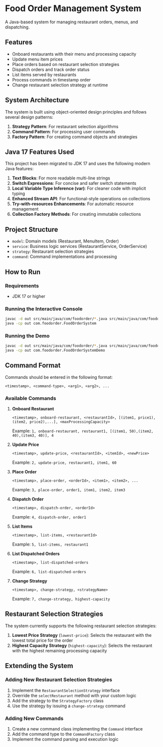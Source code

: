 # Food Order Management System

A Java-based system for managing restaurant orders, menus, and dispatching.

## Features

- Onboard restaurants with their menu and processing capacity
- Update menu item prices
- Place orders based on restaurant selection strategies
- Dispatch orders and track order status
- List items served by restaurants
- Process commands in timestamp order
- Change restaurant selection strategy at runtime

## System Architecture

The system is built using object-oriented design principles and follows several design patterns:

1. **Strategy Pattern**: For restaurant selection algorithms
2. **Command Pattern**: For processing user commands
3. **Factory Pattern**: For creating command objects and strategies

## Java 17 Features Used

This project has been migrated to JDK 17 and uses the following modern Java features:

1. **Text Blocks**: For more readable multi-line strings
2. **Switch Expressions**: For concise and safer switch statements
3. **Local Variable Type Inference (var)**: For cleaner code with implicit typing
4. **Enhanced Stream API**: For functional-style operations on collections
5. **Try-with-resources Enhancements**: For automatic resource management
6. **Collection Factory Methods**: For creating immutable collections

## Project Structure

- `model`: Domain models (Restaurant, MenuItem, Order)
- `service`: Business logic services (RestaurantService, OrderService)
- `strategy`: Restaurant selection strategies
- `command`: Command implementations and processing

## How to Run

### Requirements

- JDK 17 or higher

### Running the Interactive Console

```bash
javac -d out src/main/java/com/foodorder/*.java src/main/java/com/foodorder/*/*.java
java -cp out com.foodorder.FoodOrderSystem
```

### Running the Demo

```bash
javac -d out src/main/java/com/foodorder/*.java src/main/java/com/foodorder/*/*.java
java -cp out com.foodorder.FoodOrderSystemDemo
```

## Command Format

Commands should be entered in the following format:

```
<timestamp>, <command-type>, <arg1>, <arg2>, ...
```

### Available Commands

1. **Onboard Restaurant**
   ```
   <timestamp>, onboard-restaurant, <restaurantId>, [(item1, price1),(item2, price2),...], <maxProcessingCapacity>
   ```
   Example: `1, onboard-restaurant, restaurant1, [(item1, 50),(item2, 40),(item3, 40)], 4`

2. **Update Price**
   ```
   <timestamp>, update-price, <restaurantId>, <itemId>, <newPrice>
   ```
   Example: `2, update-price, restaurant1, item1, 60`

3. **Place Order**
   ```
   <timestamp>, place-order, <orderId>, <item1>, <item2>, ...
   ```
   Example: `3, place-order, order1, item1, item2, item3`

4. **Dispatch Order**
   ```
   <timestamp>, dispatch-order, <orderId>
   ```
   Example: `4, dispatch-order, order1`

5. **List Items**
   ```
   <timestamp>, list-items, <restaurantId>
   ```
   Example: `5, list-items, restaurant1`

6. **List Dispatched Orders**
   ```
   <timestamp>, list-dispatched-orders
   ```
   Example: `6, list-dispatched-orders`

7. **Change Strategy**
   ```
   <timestamp>, change-strategy, <strategyName>
   ```
   Example: `7, change-strategy, highest-capacity`

## Restaurant Selection Strategies

The system currently supports the following restaurant selection strategies:

1. **Lowest Price Strategy** (`lowest-price`): Selects the restaurant with the lowest total price for the order
2. **Highest Capacity Strategy** (`highest-capacity`): Selects the restaurant with the highest remaining processing capacity

## Extending the System

### Adding New Restaurant Selection Strategies

1. Implement the `RestaurantSelectionStrategy` interface
2. Override the `selectRestaurant` method with your custom logic
3. Add the strategy to the `StrategyFactory` class
4. Use the strategy by issuing a `change-strategy` command

### Adding New Commands

1. Create a new command class implementing the `Command` interface
2. Add the command type to the `CommandFactory` class
3. Implement the command parsing and execution logic 